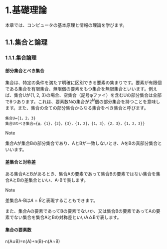 # 1.基礎理論
本章では、コンピュータの基本原理と情報の理論を学びます。

## 1.1.集合と論理
### 1.1.1.集合論理
#### 部分集合とべき集合
集合は、特定の条件を満たす明確に区別できる要素の集まりです。要素が有限個である集合を有限集合、無限個の要素をもつ集合を無限集合といいます。例えば、集合Uが{1, 2, 3}の場合、空集合（記号φファイ）を含むUの部分集合は全部で8つあります。これは、要素数Nの集合が$`2^N`$個の部分集合を持つことを意味します。また、集合の全ての部分集合からなる集合をべき集合と呼びます。

```
集合U={1，2，3}
集合Uのべき集合={φ，{1}，{2}，{3}，{1，2}，{1，3}，{2，3}，{1，2，3}}
```

> [!NOTE]
> 集合Aが集合Bの部分集合であり、AとBが一致しないとき、AをBの真部分集合といいます。

#### 差集合と対称差
ある集合AとBがあるとき、集合Aの要素であって集合Bの要素ではない集合を集合AとBの差集合といい、A-Bで表します。

> [!NOTE]
> 差集合A-Bは$`A∩\bar{B}`$と表現することもできます。

また、集合Aの要素であってBの要素でないか、又は集合Bの要素であってAの要素でない集合を集合AとBの対称差といいA△Bで表します。

#### 集合の要素数

n(A∪B)=n(A)+n(B)-n(A∩B)